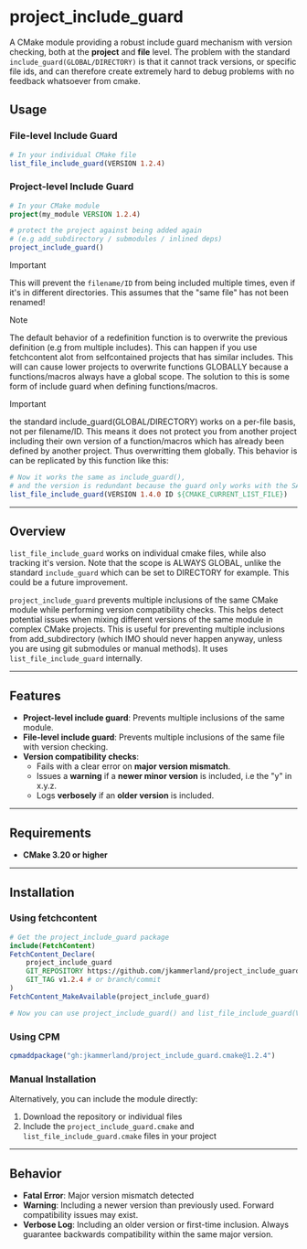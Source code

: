 # project_include_guard

A CMake module providing a robust include guard mechanism with version checking, both at the **project** and **file** level. The problem with the standard `include_guard(GLOBAL/DIRECTORY)` is that it cannot track versions, or specific file ids, and can therefore create extremely hard to debug problems with no feedback whatsoever from cmake.

## Usage

### File-level Include Guard

```cmake
# In your individual CMake file
list_file_include_guard(VERSION 1.2.4)
```

### Project-level Include Guard

```cmake
# In your CMake module
project(my_module VERSION 1.2.4)

# protect the project against being added again
# (e.g add_subdirectory / submodules / inlined deps)
project_include_guard()
```

> [!IMPORTANT]
> This will prevent the `filename/ID` from being included multiple times, even if it's in different directories. This assumes that the "same file" has not been renamed!

>[!NOTE]
> The default behavior of a redefinition function is to overwrite the previous definition (e.g from multiple includes). This can happen if you use fetchcontent alot from selfcontained projects that has similar includes. This will can cause lower projects to overwrite functions GLOBALLY because a functions/macros always have a global scope. The solution to this is some form of include guard when defining functions/macros.

>[!IMPORTANT]
> the standard include_guard(GLOBAL/DIRECTORY) works on a per-file basis, not per filename/ID. This means it does not protect you from another project including their own version of a function/macros which has already been defined by another project. Thus overwritting them globally. This behavior is can be replicated by this function like this: 

```cmake
# Now it works the same as include_guard(), 
# and the version is redundant because the guard only works with the SAME FILE anyway.
list_file_include_guard(VERSION 1.4.0 ID ${CMAKE_CURRENT_LIST_FILE})
```

---

## Overview

`list_file_include_guard` works on individual cmake files, while also tracking it's version. Note that the scope is ALWAYS GLOBAL, unlike the standard `include_guard` which can be set to DIRECTORY for example. This could be a future improvement.

`project_include_guard` prevents multiple inclusions of the same CMake module while performing version compatibility checks. This helps detect potential issues when mixing different versions of the same module in complex CMake projects. This is useful for preventing multiple inclusions from add_subdirectory (which IMO should never happen anyway, unless you are using git submodules or manual methods). It uses `list_file_include_guard` internally.

---

## Features

- **Project-level include guard**: Prevents multiple inclusions of the same module.
- **File-level include guard**: Prevents multiple inclusions of the same file with version checking.
- **Version compatibility checks**:
  - Fails with a clear error on **major version mismatch**.
  - Issues a **warning** if a **newer minor version** is included, i.e the "y" in x.y.z.
  - Logs **verbosely** if an **older version** is included.

---

## Requirements

- **CMake 3.20 or higher**

---

## Installation

### Using fetchcontent

```cmake
# Get the project_include_guard package
include(FetchContent)
FetchContent_Declare(
    project_include_guard
    GIT_REPOSITORY https://github.com/jkammerland/project_include_guard.cmake.git
    GIT_TAG v1.2.4 # or branch/commit
)
FetchContent_MakeAvailable(project_include_guard)

# Now you can use project_include_guard() and list_file_include_guard(VERSION x.y.z)
```

### Using CPM

```cmake
cpmaddpackage("gh:jkammerland/project_include_guard.cmake@1.2.4")
```

### Manual Installation

Alternatively, you can include the module directly:

1. Download the repository or individual files
2. Include the `project_include_guard.cmake` and `list_file_include_guard.cmake` files in your project

---

## Behavior

- **Fatal Error**: Major version mismatch detected
- **Warning**: Including a newer version than previously used. Forward compatibility issues may exist.
- **Verbose Log**: Including an older version or first-time inclusion. Always guarantee backwards compatibility within the same major version.